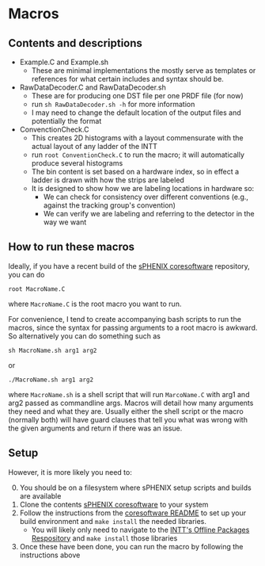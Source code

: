# Macros

## Contents and descriptions
* Example.C and Example.sh
	* These are minimal implementations the mostly serve as templates or references for what certain includes and syntax should be.
* RawDataDecoder.C and RawDataDecoder.sh
	* These are for producing one DST file per one PRDF file (for now)
	* run `sh RawDataDecoder.sh -h` for more information
	* I may need to change the default location of the output files and potentially the format
* ConvenctionCheck.C
	* This creates 2D histograms with a layout commensurate with the actual layout of any ladder of the INTT
	* run `root ConventionCheck.C` to run the macro; it will automatically produce several histograms
	* The bin content is set based on a hardware index, so in effect a ladder is drawn with how the strips are labeled
	* It is designed to show how we are labeling locations in hardware so:
		* We can check for consistency over different conventions (e.g., against the tracking group's convention)
		* We can verify we are labeling and referring to the detector in the way we want

## How to run these macros
Ideally, if you have a recent build of the [sPHENIX coresoftware](https://github.com/sPHENIX-Collaboration/coresoftware) repository, you can do
```
root MacroName.C
```
where `MacroName.C` is the root macro you want to run.

For convenience, I tend to create accompanying bash scripts to run the macros, since the syntax for passing arguments to a root macro is awkward. So alternatively you can do something such as
```
sh MacroName.sh arg1 arg2
```
or
```
./MacroName.sh arg1 arg2
```
where `MacroName.sh` is a shell script that will run `MarcoName.C` with arg1 and arg2 passed as commandline args. Macros will detail how many arguments they need and what they are. Usually either the shell script or the macro (normally both) will have guard clauses that tell you what was wrong with the given arguments and return if there was an issue.

## Setup
However, it is more likely you need to:

0. You should be on a filesystem where sPHENIX setup scripts and builds are available
1. Clone the contents [sPHENIX coresoftware](https://github.com/sPHENIX-Collaboration/coresoftware) to your system
2. Follow the instructions from the [coresoftware README](https://github.com/sPHENIX-Collaboration/coresoftware/blob/master/README.md) to set up your build environment and `make install` the needed libraries.
	* You will likely only need to navigate to the [INTT's Offline Packages Respository](https://github.com/sPHENIX-Collaboration/coresoftware/tree/master/offline/packages/intt) and `make install` those libraries
3. Once these have been done, you can run the macro by following the instructions above
